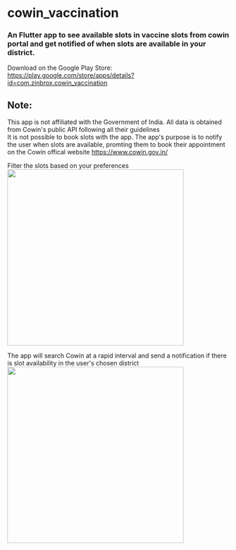 # cowin_vaccination

### An Flutter app to see available slots in vaccine slots from cowin portal and get notified of when slots are available in your district.
Download on the Google Play Store: https://play.google.com/store/apps/details?id=com.zinbrox.cowin_vaccination  

## Note:  
This app is not affiliated with the Government of India. All data is obtained from Cowin's public API following all their guidelines  
It is not possible to book slots with the app. The app's purpose is to notify the user when slots are available, promting them to book their appointment on the Cowin offical website https://www.cowin.gov.in/  



Filter the slots based on your preferences  
<img src="https://user-images.githubusercontent.com/53508807/130364087-c3bcfdb8-edba-452d-a094-de573eaaed4d.jpg" width="400">

The app will search Cowin at a rapid interval and send a notification if there is slot availability in the user's chosen district  
<img src = "https://user-images.githubusercontent.com/53508807/130364027-a09a573e-65a1-4418-b33b-0051c3487c4e.jpg" width = "400">
